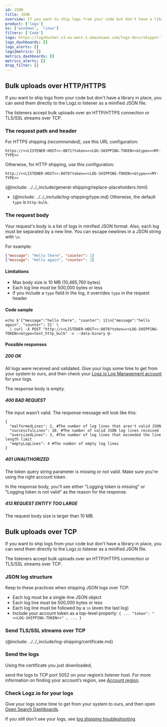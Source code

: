 ```yaml
---
id: JSON
title: JSON
overview: If you want to ship logs from your code but don't have a library in place, you can send them directly to the Logz.io listener as a minified JSON file.
product: ['logs']
os: ['windows', 'linux']
filters: ['Code']
logo: https://logzbucket.s3.eu-west-1.amazonaws.com/logz-docs/shipper-logos/json.svg
logs_dashboards: []
logs_alerts: []
logs2metrics: []
metrics_dashboards: []
metrics_alerts: []
drop_filter: []
---
```



## Bulk uploads over HTTP/HTTPS

If you want to ship logs from your code but don't have a library in place,
you can send them directly to the Logz.io listener as a minified JSON file.

The listeners accept bulk uploads over an HTTP/HTTPS connection
or TLS/SSL streams over TCP.

### The request path and header

For HTTPS shipping _(recommended)_, use this URL configuration:

```
https://<<LISTENER-HOST>>:8071?token=<<LOG-SHIPPING-TOKEN>>&type=<<MY-TYPE>>
```

Otherwise, for HTTP shipping, use this configuration:

```
http://<<LISTENER-HOST>>:8070?token=<<LOG-SHIPPING-TOKEN>>&type=<<MY-TYPE>>
```

{@include: ../../_include/general-shipping/replace-placeholders.html}

* {@include: ../../_include/log-shipping/type.md} Otherwise, the default `type` is `http-bulk`.


### The request body

Your request's body is a list of logs in minified JSON format. Also, each log must be separated by a new line. You can escape newlines in a JSON string with `\n`.

For example:

```json
{"message": "Hello there", "counter": 1}
{"message": "Hello again", "counter": 2}
```

#### Limitations

* Max body size is 10 MB (10,485,760 bytes)
* Each log line must be 500,000 bytes or less
* If you include a `type` field in the log, it overrides `type` in the request header


#### Code sample

```shell
echo $'{"message":"hello there", "counter": 1}\n{"message":"hello again", "counter": 2}' \
  | curl -X POST "http://<<LISTENER-HOST>>:8070?token=<<LOG-SHIPPING-TOKEN>>&type=test_http_bulk" -v --data-binary @-
```

#### Possible responses

##### 200 OK

All logs were received and validated. Give your logs some time to get from your system to ours,
and then check your [Logz.io Log Management account](https://app.logz.io/#/dashboard/osd) for your logs.

The response body is empty.

##### 400 BAD REQUEST

The input wasn't valid. The response message will look like this:


```
{
  "malformedLines": 2, #The number of log lines that aren't valid JSON
  "successfulLines": 10, #The number of valid JSON log lines received
  "oversizedLines": 3, #The number of log lines that exceeded the line length limit
  "emptyLogLines": 4 #The number of empty log lines
}
```

##### 401 UNAUTHORIZED

The token query string parameter is missing or not valid.
Make sure you're using the right account token.

In the response body,
you'll see either "Logging token is missing"
or "Logging token is not valid" as the reason for the response.

##### 413 REQUEST ENTITY TOO LARGE

The request body size is larger than 10 MB.
 

## Bulk uploads over TCP



If you want to ship logs from your code but don't have a library in place,
you can send them directly to the Logz.io listener as a minified JSON file.

The listeners accept bulk uploads over an HTTP/HTTPS connection
or TLS/SSL streams over TCP.


### JSON log structure


Keep to these practices when shipping JSON logs over TCP:

* Each log must be a single-line JSON object
* Each log line must be 500,000 bytes or less
* Each log line must be followed by a `\n` (even the last log)
* Include your account token as a top-level property: `{ ... "token": "<<LOG-SHIPPING-TOKEN>>" , ... }`

### Send TLS/SSL streams over TCP

 

{@include: ../../_include/log-shipping/certificate.md}


### Send the logs

  Using the certificate you just downloaded,

send the logs to TCP port 5052 on your region’s listener host. For more information on finding your account’s region, see [Account region](https://docs.logz.io/user-guide/accounts/account-region.html).


### Check Logz.io for your logs

Give your logs some time to get from your system to ours, and then open [Open Search Dashboards](https://app.logz.io/#/dashboard/osd).

If you still don't see your logs, see [log shipping troubleshooting]({{site.baseurl}}/user-guide/log-shipping/log-shipping-troubleshooting.html).

 

 